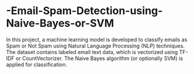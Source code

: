 # -Email-Spam-Detection-using-Naive-Bayes-or-SVM
In this project, a machine learning model is developed to classify emails as Spam or Not Spam using Natural Language Processing (NLP) techniques. The dataset contains labeled email text data, which is vectorized using TF-IDF or CountVectorizer. The Naive Bayes algorithm (or optionally SVM) is applied for classification. 
